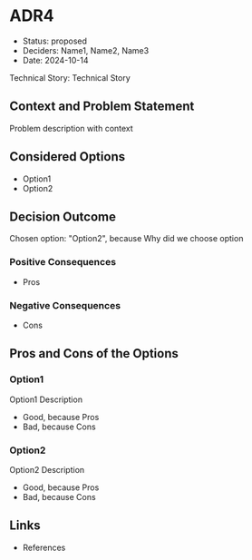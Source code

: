 # ADR4

* Status: proposed
* Deciders: Name1, Name2, Name3
* Date: 2024-10-14

Technical Story: Technical Story

## Context and Problem Statement

Problem description with context

## Considered Options

* Option1
* Option2

## Decision Outcome

Chosen option: "Option2", because Why did we choose option

### Positive Consequences

* Pros

### Negative Consequences

* Cons

## Pros and Cons of the Options

### Option1

Option1 Description

* Good, because Pros
* Bad, because Cons

### Option2

Option2 Description

* Good, because Pros
* Bad, because Cons

## Links

* References
